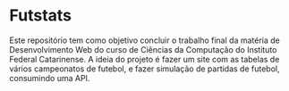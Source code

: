 # Futstats

Este repositório tem como objetivo concluir o trabalho final da matéria de Desenvolvimento Web do curso de Ciências da Computação do Instituto Federal Catarinense.
A ideia do projeto é fazer um site com as tabelas de vários campeonatos de futebol, e fazer simulação de partidas de futebol, consumindo uma API.
